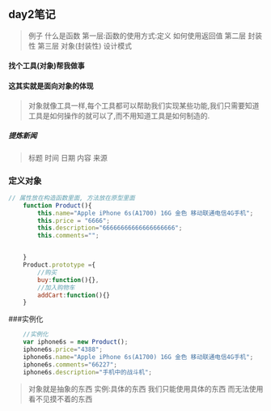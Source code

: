 ## day2笔记

> 例子
> 什么是函数
> 第一层:函数的使用方式:定义 如何使用返回值
> 第二层 封装性 
> 第三层 对象(封装性) 设计模式




#### 找个工具(对象)帮我做事
#### 这其实就是面向对象的体现

> 对象就像工具一样,每个工具都可以帮助我们实现某些功能,我们只需要知道工具是如何操作的就可以了,而不用知道工具是如何制造的.


##### 提炼新闻
> 标题 时间 日期 内容 来源

### 定义对象
```javascript
// 属性放在构造函数里面, 方法放在原型里面
	function Product(){
		this.name="Apple iPhone 6s(A1700) 16G 金色 移动联通电信4G手机";
		this.price = "6666";
		this.description="66666666666666666666";
		this.comments="";


	}
	Product.prototype ={
		//购买
		buy:function(){},
		//加入购物车
		addCart:function(){}
	}
```
###实例化
```javascript
	//实例化
	var iphone6s = new Product();
	iphone6s.price="4388";
	iphone6s.name="Apple iPhone 6s(A1700) 16G 金色 移动联通电信4G手机";
	iphone6s.comments="66227";
	iphone6s.description="手机中的战斗机";
```

> 对象就是抽象的东西
> 实例:具体的东西
> 我们只能使用具体的东西 而无法使用看不见摸不着的东西 



